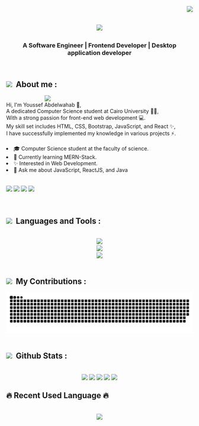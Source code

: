 <img align="right" src="https://visitor-badge.laobi.icu/badge?page_id=Youssef-Abdelwahab" />

<h1 align="center">
    <img src="https://readme-typing-svg.herokuapp.com/?font=Righteous&size=35&center=true&vCenter=true&width=500&height=70&duration=4000&lines=Hi+There!+👋;+I'm+Youssef+Abdelwahab!+😎;" />
</h1>

<h3 align="center">A Software Engineer | Frontend Developer | Desktop application developer</h3><br/>

<!-- =========================== -->

<h2><img src="https://user-images.githubusercontent.com/74038190/229223156-0cbdaba9-3128-4d8e-8719-b6b4cf741b67.gif" width=25>&nbsp; About me :</h2>

<img align="right" width="400" src="https://user-images.githubusercontent.com/74038190/219923809-b86dc415-a0c2-4a38-bc88-ad6cf06395a8.gif">
<br/>
Hi, I'm Youssef Abdelwahab 👋,<br/>
A dedicated Computer Science student at Cairo University 👨‍🎓,<br/>
With a strong passion for front-end web development 💻.<br/>
My skill set includes HTML, CSS, Bootstrap, JavaScript, and React ✨,<br/>
I have successfully implemented my knowledge in various projects ⚡️.<br/>
<br/>
<li>🎓 Computer Science student at the faculty of science.</li>
<li>🌱 Currently learning MERN-Stack.</li>
<li>✨ Interested in Web Development.</li>
<li>💬 Ask me about JavaScript, ReactJS, and Java</li>
<br/>

<!-- =========================== -->

<!--
<h2 width=200><img src='https://raw.githubusercontent.com/ShahriarShafin/ShahriarShafin/main/Assets/handshake.gif' width="60">Connect with me :</h2>
-->

<br/>
<div > 
    <a href="mailto:yuo2020ssef@gmail.com?"><img src="https://img.shields.io/badge/Gmail-D14836?style=for-the-badge&logo=gmail&logoColor=white" /></a>
    <a href="https://www.linkedin.com/in/youssef-abdelwahab-120553221/" target="_blank"><img src="https://img.shields.io/badge/LinkedIn-0077B5?style=for-the-badge&logo=linkedin&logoColor=white" target="_blank" /></a>
    <a href="https://github.com/Youssef-Abdelwahab" target="_blank"><img src="https://img.shields.io/badge/github-000000?style=for-the-badge&logo=github&logoColor=white" target="_blank" /></a>
    <a href="https://leetcode.com/u/8jbkvNlFff/" target="_blank"><img src="https://img.shields.io/badge/LeetCode-FFA116?style=for-the-badge&logo=LeetCode&logoColor=black" target="_blank" /></a>
<!--
    <a href="https://www.facebook.com/"><img src="https://img.shields.io/badge/facebook-1b74e4.svg?style=for-the-badge&logo=facebook&logoColor=ffffff"/></a>
    <a href="https://www.youtube.com/c/Youssef_Abdelwahab"><img src="https://img.shields.io/badge/youtube-e00101.svg?style=for-the-badge&logo=youtube&logoColor=ffffff"/></a>
    <a href="https://www.tiktok.com/@Youssef_Abdelwahab"><img src="https://img.shields.io/badge/tiktok-000.svg?style=for-the-badge&logo=tiktok&logoColor=ffffff"/></a>
    <a href="https://api.whatsapp.com/send?phone=201011111111" target="_blank"><img src="https://img.shields.io/badge/whatsapp-9EF19D.svg?style=for-the-badge&logo=whatsapp&logoColor=#ffff"/></a>
-->
</div>
<br/>

<img src="https://user-images.githubusercontent.com/74038190/212284115-f47cd8ff-2ffb-4b04-b5bf-4d1c14c0247f.gif" width=100% height=2>
 
 <!-- =========================== -->
 
<h2><img src='https://user-images.githubusercontent.com/74038190/212284087-bbe7e430-757e-4901-90bf-4cd2ce3e1852.gif' width="30">&nbsp; Languages and Tools :</h2>
<br/>
<div align="center">
    <img src="https://skillicons.dev/icons?i=html,css,bootstrap,javascript,react,java,cpp" />
    <br>
    <img src="https://skillicons.dev/icons?i=vscode,git,github,figma,visualstudio,mongodb,mysql,clion" />
    <br>
    <img src="https://skillicons.dev/icons?i=notion,obsidian,gmail,linkedin,discord,twitter" />
    <br>
</div>
<br/>

<!-- =========================== -->

<h2><img src='https://user-images.githubusercontent.com/74038190/235223604-c9f38e6d-e9df-4608-abeb-ae7fbdf46bfd.gif' width="30">&nbsp; My Contributions :</h2>
<img alt="snake eating my contributions" src="https://raw.githubusercontent.com/Youssef-Abdelwahab/Youssef-Abdelwahab/output/github-contribution-grid-snake.svg" />

<img src="https://user-images.githubusercontent.com/74038190/212284115-f47cd8ff-2ffb-4b04-b5bf-4d1c14c0247f.gif" width=100% height=2>

<!-- =========================== -->

<h2><img src = "https://i.pinimg.com/originals/65/c4/f4/65c4f452571be1261e9c623f7da488ac.gif" width ="35">&nbsp; Github Stats :</h2>
<br>

<div align="center">
<!--     <a href="https://github.com/MustafaAhmed313"> -->
    <img align="center" src="http://github-profile-summary-cards.vercel.app/api/cards/stats?username=Youssef-Abdelwahab&theme=tokyonight" height="180em" />
    <img align="center" src="http://github-profile-summary-cards.vercel.app/api/cards/most-commit-language?username=Youssef-Abdelwahab&theme=tokyonight" height="180em" />
    <img align="center" src="http://github-profile-summary-cards.vercel.app/api/cards/repos-per-language?username=Youssef-Abdelwahab&theme=tokyonight" height="180em" />
    <img align="center" src="http://github-profile-summary-cards.vercel.app/api/cards/productive-time?username=Youssef-Abdelwahab&theme=tokyonight" height="180em" />
    <img align="center" src="http://github-profile-summary-cards.vercel.app/api/cards/profile-details?username=Youssef-Abdelwahab&theme=tokyonight" height="180em" />
</div>

<h2>🔥 Recent Used Language 🔥</h2>
<br>
<div align="center">
    <img width=450 align="center" src="https://github-readme-stats.vercel.app/api/wakatime?username=Youssef_Abdelwahab&bg_color=000000"></img>
</div>
<br>

